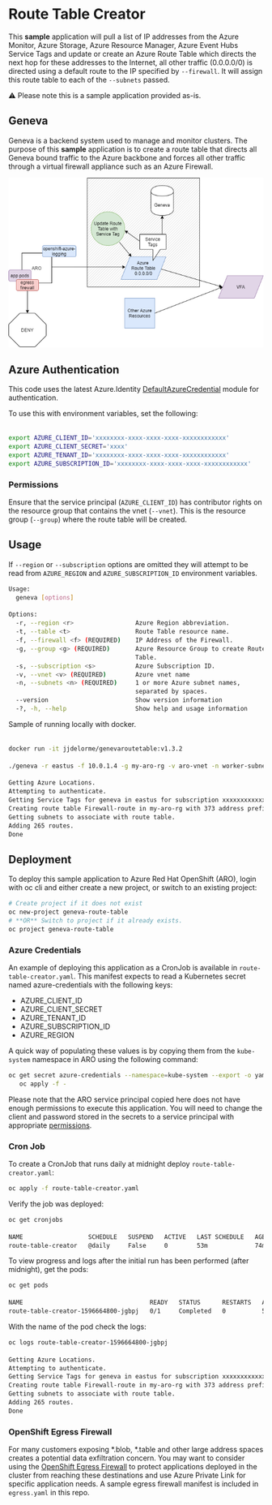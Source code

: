 # Route Table Creator

This **sample** application will pull a list of IP addresses from the Azure Monitor, Azure Storage, Azure Resource Manager, Azure Event Hubs Service Tags and update or create an Azure Route Table which directs the next hop for these addresses to the Internet, all other traffic (0.0.0.0/0) is directed using a default route to the IP specified by ```--firewall```. It will assign this route table to each of the ```--subnets``` passed.

:warning: Please note this is a sample application provided as-is.

## Geneva

Geneva is a backend system used to manage and monitor clusters.  The purpose of this **sample** application is to create a route table that directs all Geneva bound traffic to the Azure backbone and forces all other traffic through a virtual firewall appliance such as an Azure Firewall.

![Egress Firewall](egress-firewall.png)

## Azure Authentication

This code uses the latest Azure.Identity [DefaultAzureCredential](https://docs.microsoft.com/en-us/dotnet/api/azure.identity.defaultazurecredential?view=azure-dotnet) module for authentication.  

To use this with environment variables, set the following:

```bash

export AZURE_CLIENT_ID='xxxxxxxx-xxxx-xxxx-xxxx-xxxxxxxxxxxx'
export AZURE_CLIENT_SECRET='xxxx'
export AZURE_TENANT_ID='xxxxxxxx-xxxx-xxxx-xxxx-xxxxxxxxxxxx'
export AZURE_SUBSCRIPTION_ID='xxxxxxxx-xxxx-xxxx-xxxx-xxxxxxxxxxxx'
```

### Permissions

Ensure that the service principal (```AZURE_CLIENT_ID```) has contributor rights on the resource
group that contains the vnet (```--vnet```).  This is the resource group (```--group```) where the route table will be created.

## Usage

If ```--region``` or ```--subscription``` options are omitted they will attempt to be read from ```AZURE_REGION``` and ```AZURE_SUBSCRIPTION_ID``` environment variables.

```bash
Usage:
  geneva [options]

Options:
  -r, --region <r>                 Azure Region abbreviation.
  -t, --table <t>                  Route Table resource name.
  -f, --firewall <f> (REQUIRED)    IP Address of the Firewall.
  -g, --group <g> (REQUIRED)       Azure Resource Group to create Route
                                   Table.
  -s, --subscription <s>           Azure Subscription ID.
  -v, --vnet <v> (REQUIRED)        Azure vnet name
  -n, --subnets <n> (REQUIRED)     1 or more Azure subnet names,
                                   separated by spaces.
  --version                        Show version information
  -?, -h, --help                   Show help and usage information
```

Sample of running locally with docker.

```bash

docker run -it jjdelorme/genevaroutetable:v1.3.2

./geneva -r eastus -f 10.0.1.4 -g my-aro-rg -v aro-vnet -n worker-subnet master-subnet

Getting Azure Locations.
Attempting to authenticate.
Getting Service Tags for geneva in eastus for subscription xxxxxxxxxxxxxxxxxxxxxxxxxx.
Creating route table Firewall-route in my-aro-rg with 373 address prefixes.
Getting subnets to associate with route table.
Adding 265 routes.
Done

```

## Deployment

To deploy this sample application to Azure Red Hat OpenShift (ARO), login with oc cli and either create a new project, or switch to an existing project:

```bash
# Create project if it does not exist
oc new-project geneva-route-table
# **OR** Switch to project if it already exists.
oc project geneva-route-table
```

### Azure Credentials

An example of deploying this application as a CronJob is available in ```route-table-creator.yaml```.  This manifest expects to read a Kubernetes secret named azure-credentials with the following keys:
- AZURE_CLIENT_ID
- AZURE_CLIENT_SECRET
- AZURE_TENANT_ID
- AZURE_SUBSCRIPTION_ID
- AZURE_REGION

A quick way of populating these values is by copying them from the ```kube-system``` namespace in ARO using the following command:

```bash
oc get secret azure-credentials --namespace=kube-system --export -o yaml |\
   oc apply -f -
```

Please note that the ARO service principal copied here does not have enough permissions to execute this application.  You will need to change the client and password stored in the secrets to a service principal with appropriate [permissions](#permissions).

### Cron Job

To create a CronJob that runs daily at midnight deploy ```route-table-creator.yaml```:

```bash
oc apply -f route-table-creator.yaml
```

Verify the job was deployed:

```bash
oc get cronjobs

NAME                  SCHEDULE   SUSPEND   ACTIVE   LAST SCHEDULE   AGE
route-table-creator   @daily     False     0        53m             74m
```

To view progress and logs after the initial run has been performed (after midnight), get the pods:

```bash
oc get pods

NAME                                   READY   STATUS      RESTARTS   AGE
route-table-creator-1596664800-jgbpj   0/1     Completed   0          53m

```

With the name of the pod check the logs:

```bash
oc logs route-table-creator-1596664800-jgbpj

Getting Azure Locations.
Attempting to authenticate.
Getting Service Tags for geneva in eastus for subscription xxxxxxxxxxxxxxxxxxxxxxxxxx.
Creating route table Firewall-route in my-aro-rg with 373 address prefixes.
Getting subnets to associate with route table.
Adding 265 routes.
Done

```

### OpenShift Egress Firewall

For many customers exposing *.blob, *.table and other large address spaces creates a potential data exfiltration concern.  You may want to consider using the [OpenShift Egress Firewall](https://docs.openshift.com/container-platform/4.4/networking/openshift_sdn/configuring-egress-firewall.html) to protect applications deployed in the cluster from reaching these destinations and use Azure Private Link for specific application needs.  A sample egress firewall manifest is included in ```egress.yaml``` in this repo. 
